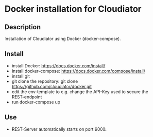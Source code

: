 # Docker installation for Cloudiator

## Description

Installation of Cloudiator using Docker (docker-compose).

## Install

* install Docker: https://docs.docker.com/install/
* install docker-compose: https://docs.docker.com/compose/install/
* install git
* git clone the repository: git clone https://github.com/cloudiator/docker.git
* edit the env-template to e.g. change the API-Key used to secure the REST-endpoint
* run docker-compose up

## Use

* REST-Server automatically starts on port 9000.



